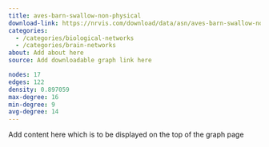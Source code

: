 ```yaml
---
title: aves-barn-swallow-non-physical 
download-link: https://nrvis.com/download/data/asn/aves-barn-swallow-non-physical.zip
categories:
  - /categories/biological-networks
  - /categories/brain-networks
about: Add about here
source: Add downloadable graph link here

nodes: 17
edges: 122
density: 0.897059
max-degree: 16
min-degree: 9
avg-degree: 14
---
```

Add content here which is to be displayed on the top of the graph page